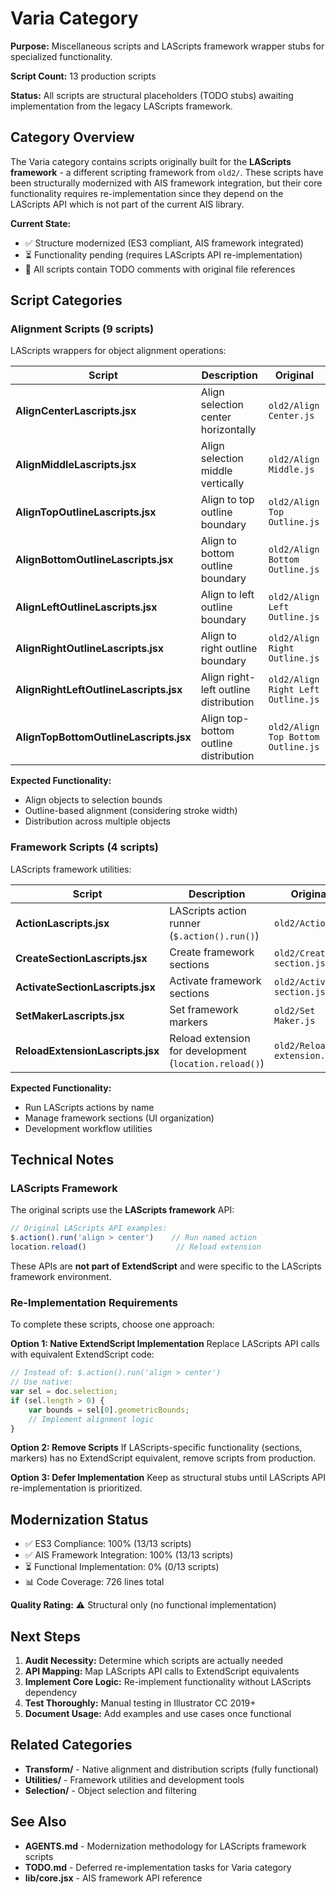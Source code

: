 # Varia Category

**Purpose:** Miscellaneous scripts and LAScripts framework wrapper stubs for specialized functionality.

**Script Count:** 13 production scripts

**Status:** All scripts are structural placeholders (TODO stubs) awaiting implementation from the legacy LAScripts framework.

## Category Overview

The Varia category contains scripts originally built for the **LAScripts framework** - a different scripting framework from `old2/`. These scripts have been structurally modernized with AIS framework integration, but their core functionality requires re-implementation since they depend on the LAScripts API which is not part of the current AIS library.

**Current State:**
- ✅ Structure modernized (ES3 compliant, AIS framework integrated)
- ⏳ Functionality pending (requires LAScripts API re-implementation)
- 📝 All scripts contain TODO comments with original file references

## Script Categories

### Alignment Scripts (9 scripts)

LAScripts wrappers for object alignment operations:

| Script | Description | Original |
|--------|-------------|----------|
| **AlignCenterLascripts.jsx** | Align selection center horizontally | `old2/Align Center.js` |
| **AlignMiddleLascripts.jsx** | Align selection middle vertically | `old2/Align Middle.js` |
| **AlignTopOutlineLascripts.jsx** | Align to top outline boundary | `old2/Align Top Outline.js` |
| **AlignBottomOutlineLascripts.jsx** | Align to bottom outline boundary | `old2/Align Bottom Outline.js` |
| **AlignLeftOutlineLascripts.jsx** | Align to left outline boundary | `old2/Align Left Outline.js` |
| **AlignRightOutlineLascripts.jsx** | Align to right outline boundary | `old2/Align Right Outline.js` |
| **AlignRightLeftOutlineLascripts.jsx** | Align right-left outline distribution | `old2/Align Right Left Outline.js` |
| **AlignTopBottomOutlineLascripts.jsx** | Align top-bottom outline distribution | `old2/Align Top Bottom Outline.js` |

**Expected Functionality:**
- Align objects to selection bounds
- Outline-based alignment (considering stroke width)
- Distribution across multiple objects

### Framework Scripts (4 scripts)

LAScripts framework utilities:

| Script | Description | Original |
|--------|-------------|----------|
| **ActionLascripts.jsx** | LAScripts action runner (`$.action().run()`) | `old2/Action.js` |
| **CreateSectionLascripts.jsx** | Create framework sections | `old2/Create section.js` |
| **ActivateSectionLascripts.jsx** | Activate framework sections | `old2/Activate section.js` |
| **SetMakerLascripts.jsx** | Set framework markers | `old2/Set Maker.js` |
| **ReloadExtensionLascripts.jsx** | Reload extension for development (`location.reload()`) | `old2/Reload extension.js` |

**Expected Functionality:**
- Run LAScripts actions by name
- Manage framework sections (UI organization)
- Development workflow utilities

## Technical Notes

### LAScripts Framework

The original scripts use the **LAScripts framework** API:
```javascript
// Original LAScripts API examples:
$.action().run('align > center')    // Run named action
location.reload()                    // Reload extension
```

These APIs are **not part of ExtendScript** and were specific to the LAScripts framework environment.

### Re-Implementation Requirements

To complete these scripts, choose one approach:

**Option 1: Native ExtendScript Implementation**
Replace LAScripts API calls with equivalent ExtendScript code:
```javascript
// Instead of: $.action().run('align > center')
// Use native:
var sel = doc.selection;
if (sel.length > 0) {
    var bounds = sel[0].geometricBounds;
    // Implement alignment logic
}
```

**Option 2: Remove Scripts**
If LAScripts-specific functionality (sections, markers) has no ExtendScript equivalent, remove scripts from production.

**Option 3: Defer Implementation**
Keep as structural stubs until LAScripts API re-implementation is prioritized.

## Modernization Status

- ✅ ES3 Compliance: 100% (13/13 scripts)
- ✅ AIS Framework Integration: 100% (13/13 scripts)
- ⏳ Functional Implementation: 0% (0/13 scripts)
- 📊 Code Coverage: 726 lines total

**Quality Rating:** ⚠️ Structural only (no functional implementation)

## Next Steps

1. **Audit Necessity:** Determine which scripts are actually needed
2. **API Mapping:** Map LAScripts API calls to ExtendScript equivalents
3. **Implement Core Logic:** Re-implement functionality without LAScripts dependency
4. **Test Thoroughly:** Manual testing in Illustrator CC 2019+
5. **Document Usage:** Add examples and use cases once functional

## Related Categories

- **Transform/** - Native alignment and distribution scripts (fully functional)
- **Utilities/** - Framework utilities and development tools
- **Selection/** - Object selection and filtering

## See Also

- **AGENTS.md** - Modernization methodology for LAScripts framework scripts
- **TODO.md** - Deferred re-implementation tasks for Varia category
- **lib/core.jsx** - AIS framework API reference

